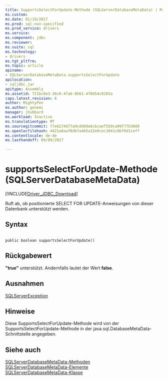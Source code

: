 ```yaml
---
title: SupportsSelectForUpdate-Methode (SQLServerDatabaseMetaData) | Microsoft Docs
ms.custom: 
ms.date: 01/19/2017
ms.prod: sql-non-specified
ms.prod_service: drivers
ms.service: 
ms.component: jdbc
ms.reviewer: 
ms.suite: sql
ms.technology:
- drivers
ms.tgt_pltfrm: 
ms.topic: article
apiname:
- SQLServerDatabaseMetaData.supportsSelectForUpdate
apilocation:
- sqljdbc.jar
apitype: Assembly
ms.assetid: 721bc8e3-36c0-4fa6-8561-4f8d54c8265a
caps.latest.revision: 6
author: MightyPen
ms.author: genemi
manager: jhubbard
ms.workload: Inactive
ms.translationtype: MT
ms.sourcegitcommit: f7e6274d77a9cdd4de6cbcaef559ca99f77b3608
ms.openlocfilehash: 4421a8aaf8db7a4b5a32e0cec1041c8bf6d1ceff
ms.contentlocale: de-de
ms.lasthandoff: 09/09/2017

---
```

# <a name="supportsselectforupdate-method-sqlserverdatabasemetadata"></a>supportsSelectForUpdate-Methode (SQLServerDatabaseMetaData)
[!INCLUDE[Driver_JDBC_Download](../../../includes/driver_jdbc_download.md)]

  Ruft ab, ob positionierte SELECT FOR UPDATE-Anweisungen von dieser Datenbank unterstützt werden.  
  
## <a name="syntax"></a>Syntax  
  
```  
  
public boolean supportsSelectForUpdate()  
```  
  
## <a name="return-value"></a>Rückgabewert  
 **"true"** unterstützt. Andernfalls lautet der Wert **false**.  
  
## <a name="exceptions"></a>Ausnahmen  
 [SQLServerException](../../../connect/jdbc/reference/sqlserverexception-class.md)  
  
## <a name="remarks"></a>Hinweise  
 Diese SupportsSelectForUpdate-Methode wird von der SupportsSelectForUpdate-Methode in der java.sql.DatabaseMetaData-Schnittstelle angegeben.  
  
## <a name="see-also"></a>Siehe auch  
 [SQLServerDatabaseMetaData-Methoden](../../../connect/jdbc/reference/sqlserverdatabasemetadata-methods.md)   
 [SQLServerDatabaseMetaData-Elemente](../../../connect/jdbc/reference/sqlserverdatabasemetadata-members.md)   
 [SQLServerDatabaseMetaData-Klasse](../../../connect/jdbc/reference/sqlserverdatabasemetadata-class.md)  
  
  

